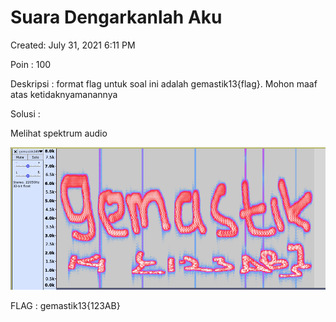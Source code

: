 # Suara Dengarkanlah Aku

Created: July 31, 2021 6:11 PM

Poin : 100

Deskripsi : format flag untuk soal ini adalah gemastik13{flag}. Mohon maaf atas ketidaknyamanannya

Solusi :

Melihat spektrum audio

![Suara%20Dengarkanlah%20Aku%20f9b9eec51b814569870d5adc41af4532/Untitled.png](Suara%20Dengarkanlah%20Aku%20f9b9eec51b814569870d5adc41af4532/Untitled.png)

FLAG : gemastik13{123AB}
